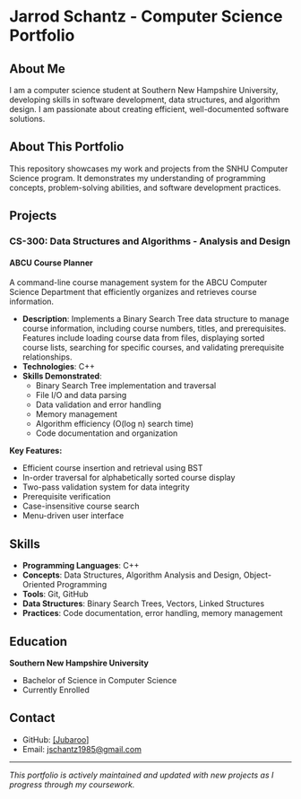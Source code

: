 # Jarrod Schantz - Computer Science Portfolio

## About Me
I am a computer science student at Southern New Hampshire University, developing skills in software development, data structures, and algorithm design. I am passionate about creating efficient, well-documented software solutions.

## About This Portfolio
This repository showcases my work and projects from the SNHU Computer Science program. It demonstrates my understanding of programming concepts, problem-solving abilities, and software development practices.

## Projects

### CS-300: Data Structures and Algorithms - Analysis and Design

#### ABCU Course Planner
A command-line course management system for the ABCU Computer Science Department that efficiently organizes and retrieves course information.

- **Description**: Implements a Binary Search Tree data structure to manage course information, including course numbers, titles, and prerequisites. Features include loading course data from files, displaying sorted course lists, searching for specific courses, and validating prerequisite relationships.
- **Technologies**: C++
- **Skills Demonstrated**: 
  - Binary Search Tree implementation and traversal
  - File I/O and data parsing
  - Data validation and error handling
  - Memory management
  - Algorithm efficiency (O(log n) search time)
  - Code documentation and organization

**Key Features:**
- Efficient course insertion and retrieval using BST
- In-order traversal for alphabetically sorted course display
- Two-pass validation system for data integrity
- Prerequisite verification
- Case-insensitive course search
- Menu-driven user interface

## Skills
- **Programming Languages**: C++
- **Concepts**: Data Structures, Algorithm Analysis and Design, Object-Oriented Programming
- **Tools**: Git, GitHub
- **Data Structures**: Binary Search Trees, Vectors, Linked Structures
- **Practices**: Code documentation, error handling, memory management

## Education
**Southern New Hampshire University**
- Bachelor of Science in Computer Science
- Currently Enrolled

## Contact
- GitHub: [[Jubaroo]](https://github.com/Jubaroo)
- Email: jschantz1985@gmail.com

---
*This portfolio is actively maintained and updated with new projects as I progress through my coursework.*
